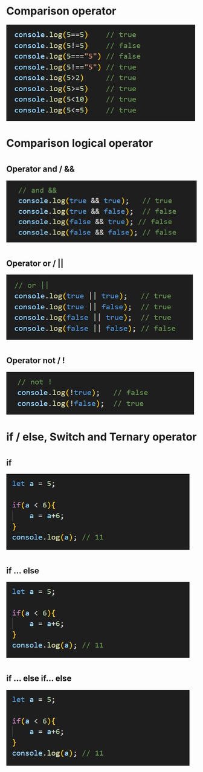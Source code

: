 # Comparison operator
![](./img/js1.jpg)
#
# Comparison logical operator
#
## Operator and / && 
![](./img/js2.jpg)
#
## Operator or / ||
![](./img/js3.jpg)
#
## Operator not / !
![](./img/js4.jpg)
#
# if / else, Switch and Ternary operator
#
## if
![](./img/js5.jpg)
#
## if ... else
![](./img/js5.jpg)
#
## if ... else if... else
![](./img/js5.jpg)